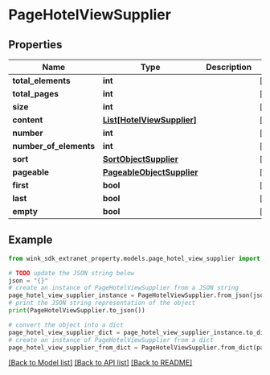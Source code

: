 # PageHotelViewSupplier


## Properties

Name | Type | Description | Notes
------------ | ------------- | ------------- | -------------
**total_elements** | **int** |  | [optional] 
**total_pages** | **int** |  | [optional] 
**size** | **int** |  | [optional] 
**content** | [**List[HotelViewSupplier]**](HotelViewSupplier.md) |  | [optional] 
**number** | **int** |  | [optional] 
**number_of_elements** | **int** |  | [optional] 
**sort** | [**SortObjectSupplier**](SortObjectSupplier.md) |  | [optional] 
**pageable** | [**PageableObjectSupplier**](PageableObjectSupplier.md) |  | [optional] 
**first** | **bool** |  | [optional] 
**last** | **bool** |  | [optional] 
**empty** | **bool** |  | [optional] 

## Example

```python
from wink_sdk_extranet_property.models.page_hotel_view_supplier import PageHotelViewSupplier

# TODO update the JSON string below
json = "{}"
# create an instance of PageHotelViewSupplier from a JSON string
page_hotel_view_supplier_instance = PageHotelViewSupplier.from_json(json)
# print the JSON string representation of the object
print(PageHotelViewSupplier.to_json())

# convert the object into a dict
page_hotel_view_supplier_dict = page_hotel_view_supplier_instance.to_dict()
# create an instance of PageHotelViewSupplier from a dict
page_hotel_view_supplier_from_dict = PageHotelViewSupplier.from_dict(page_hotel_view_supplier_dict)
```
[[Back to Model list]](../README.md#documentation-for-models) [[Back to API list]](../README.md#documentation-for-api-endpoints) [[Back to README]](../README.md)


